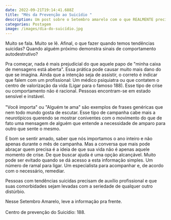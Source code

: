 ```yaml
---
date: 2022-09-21T19:14:41.688Z
title: "Mês da Prevenção ao Suicídio "
description: Um post sobre o Setembro amarelo com o que REALMENTE precisa ser dito.
categories: Postagem
image: /images/dia-do-suicídio.jpg
---
```

Muito se fala. Muito se lê. Afinal, o que fazer quando temos tendências suicidas? Quando alguém próximo demonstra sinais de comportamento autodestrutivo?

Pra começar, nada é mais prejudicial do que aquele papo de "minha caixa de mensagens está aberta". Essa prática pode causar muito mais dano do que se imagina. Ainda que a intenção seja de assistir, o correto é indicar que falem com um profissional: Um médico psiquiatra ou que contatem o centro de valorização da vida (Ligar para o famoso 188). Esse tipo de crise ou comportamento não é racional. Pessoas encontram-se em estado sensível e instável.\
\
"Você importa" ou "Alguém te ama" são exemplos de frases genéricas que nem todo mundo gosta de escutar. Esse tipo de campanha cabe mais a neurotípicos querendo se mostrar coniventes com o movimento do que de fato uma mensagem de alguém que entende a necessidade de amparo para outro que sente o mesmo.

É bom se sentir amado, saber que nós importamos o ano inteiro e não apenas durante o mês de campanha. Mas a conversa que mais pode abraçar quem precisa é a ideia de que sua vida não é apenas aquele momento de crise. De que buscar ajuda é uma opção alcançável. Muito pode ser evitado quando se dá acesso a esta informação simples. Um número de ramal para ligar. Um especialista para acompanhar e, de acordo com o necessário, remediar.

Pessoas com tendências suicidas precisam de auxílio profissional e que suas comorbidades sejam levadas com a seriedade de qualquer outro distúrbio.

Nesse Setembro Amarelo, leve a informação pra frente.\
\
Centro de prevenção do Suicídio: 188.